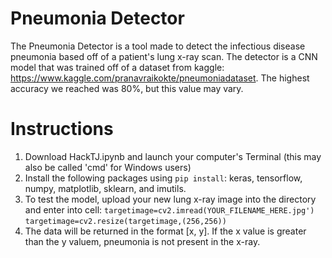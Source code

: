 # Pneumonia Detector

The Pneumonia Detector is a tool made to detect the infectious disease pneumonia based off of a patient's lung x-ray scan. The detector is a CNN model that was trained off of a dataset from kaggle: https://www.kaggle.com/pranavraikokte/pneumoniadataset. The highest accuracy we reached was 80%, but this value may vary.


# Instructions

1. Download HackTJ.ipynb and launch your computer's Terminal (this may also be called 'cmd' for Windows users)
2. Install the following packages using ```pip install```: keras, tensorflow, numpy, matplotlib, sklearn, and imutils.
3. To test the model, upload your new lung x-ray image into the directory and enter into cell:
      ```targetimage=cv2.imread(YOUR_FILENAME_HERE.jpg')```
      ```targetimage=cv2.resize(targetimage,(256,256))```
4. The data will be returned in the format [x, y]. If the x value is greater than the y valuem, pneumonia is not present in the x-ray.

